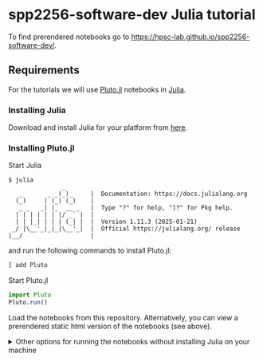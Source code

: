 # spp2256-software-dev Julia tutorial 

To find prerendered notebooks go to https://hpsc-lab.github.io/spp2256-software-dev/.

## Requirements
For the tutorials we will use [Pluto.jl](https://plutojl.org/) notebooks in [Julia](https://julialang.org/).

### Installing Julia
Download and install Julia for your platform from [here](https://julialang.org/downloads/).

### Installing Pluto.jl
Start Julia 
```console
$ julia
               _
   _       _ _(_)_     |  Documentation: https://docs.julialang.org
  (_)     | (_) (_)    |
   _ _   _| |_  __ _   |  Type "?" for help, "]?" for Pkg help.
  | | | | | | |/ _` |  |
  | | |_| | | | (_| |  |  Version 1.11.3 (2025-01-21)
 _/ |\__'_|_|_|\__'_|  |  Official https://julialang.org/ release
|__/                   |

```
and run the following commands to install Pluto.jl:
```julia
] add Pluto
```
Start Pluto.jl
```julia
import Pluto
Pluto.run()
```
Load the notebooks from this repository. Alternatively, you can view a prerendered static html version of the notebooks (see above).

<details>
<summary>
    Other options for running the notebooks without installing Julia on your machine
</summary>

## Using a Docker container

We also provide a [Docker image](https://github.com/orgs/hpsc-lab/packages/container/package/spp2256-software-dev) (built for `linux/amd64` and `linux/arm64`) for running the notebook, which you can pull with

```sh
docker pull ghcr.io/hpsc-lab/spp2256-software-dev:main
```

Pluto can then be run on MacOS or Linux with

```sh
docker run -p 1234:1234 -ti ghcr.io/hpsc-lab/spp2256-software-dev:main julia -e 'using Pluto; Pluto.run(; host="0.0.0.0", port=1234)'
```

or if using PowerShell on Windows with

```PowerShell
docker run -p 1234:1234 -ti ghcr.io/hpsc-lab/spp2256-software-dev:main julia -e 'using Pluto; Pluto.run(; host=""""0.0.0.0"""", port=1234)'
```

This will launch Pluto within the container, and if successful you should see a message similar to

```
[ Info: Loading...
┌ Info:
└ Go to http://0.0.0.0:1234/?secret=hgY7as1X in your browser to start writing ~ have fun!
```

where `hgY7as1X` in the URL will be replaced with another random alphanumeric string.
The Pluto notebook environment is accessed as a web app, so you should open a browser window and navigate to the URL indicated in the message to open the Pluto interface.
If you get `Unable to connect` message or similar when trying to open the URL, you may need to replace the `0.0.0.0` component with `localhost`, so for the example above you would navigate to `http://localhost:1234/?secret=hgY7as1X`.

Once you have the Pluto interface open in your browser, you can load the notebooks saved under `/root`. To open a notebook, find the `Open a notebook` section in the Pluto interface, click on the `Enter path or URL...` field and select `root/` and then choose to the desidered notebook from the drop-down file navigator and finally click the `Open` button to open it.

#### GitHub Codespaces

> [!NOTE]
> GitHub Codespaces is a convenient environment for running notebooks on the web for free, but the resources on the free plan are limited, and parallel scaling efficiency may be be poor in some cases.

You can also take advantage of the ability of [GitHub Codespaces](https://github.com/features/codespaces) to run custom web apps.
Go go the [Codespaces page of this repository](https://github.com/hpsc-lab/spp2256-software-dev/codespaces), click on the green button on the top right "Create codespace on main" and wait a few seconds for the codespace to start.
In the bottom panel, go to the "Terminal" tab (other tabs should be "Problems", "Output", "Debug console", "Ports") and when you see the message (this can take a few seconds to appear after the codespace started, hold on)

```
[ Info: Loading...
┌ Info:
└ Go to http://localhost:1234/ in your browser to start writing ~ have fun!
```

go to the "Ports" tab, right click on the "Pluto server (1234)" port and click on "Open in browser" (alternatively, click on the globe-shaped button under the "Forwarded Addresses" column).
This will open the Pluto landing page in a new tab in your browser and from there you can open the desired notebooks.

If you want to make your app accessible to others (please remember to make sure there's no sensitive or private data in it!), navigate to the "Ports" tab, right click on the "Pluto server (1234)" port and then "Port visibility" -> "Public".

The `.devcontainer` used here has been adapted from the [Julia workshop for the UCL Festival of Digital Research & Scholarship 2024](https://github.com/UCL-ARC/julia-workshop), in turn based on the [Zero-setup R workshops with GitHub Codespaces](https://github.com/revodavid/devcontainers-rstudio) repository presented at [rstudio::conf 2022](https://rstudioconf2022.sched.com/event/11iag/zero-setup-r-workshops-with-github-codespaces).

</details>
